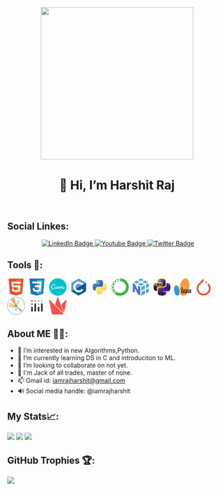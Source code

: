 <div id="header" align="center">
   <img src="https://media.giphy.com/media/v1.Y2lkPTc5MGI3NjExNDM1OWIzNzNhNWE0MWJlMWI2NGJlZGVhNWRiM2I2ZmMwYTRlM2FhYiZjdD1z/gjrYDwbjnK8x36xZIO/giphy.gif" width="350" height="350/>
</div>
<div id="badges">
<p><h1><center>👋 Hi, I’m Harshit Raj</center></h1></p><br>
<h2 align="left"><b>Social Linkes:</b></h2>
   <p><center><img src="https://komarev.com/ghpvc/?username=iamrajharshit&style=flat-square&color=blue" alt=""/>
    <a href="https://www.linkedin.com/in/iamrajharshit/">
    <img src="https://img.shields.io/badge/LinkedIn-blue?style=for-the-badge&logo=linkedin&logoColor=white" alt="LinkedIn Badge"/>
  </a>
  <a href="https://youtube.com/c/Clashofgamesjc">
    <img src="https://img.shields.io/badge/YouTube-red?style=for-the-badge&logo=youtube&logoColor=white" alt="Youtube Badge"/>
  </a>
  <a href="https://twitter.com/iamrajharshit">
    <img src="https://img.shields.io/badge/Twitter-blue?style=for-the-badge&logo=twitter&logoColor=white" alt="Twitter Badge"/>
      </a></center></p>
   </div>
   
   
## Tools 🧰:
<div>
   <img src="https://github.com/iamrajharshit/iamrajharshit/blob/main/icons/html5-original.svg" title="HTML5" alt="HTML5" width="40" height="40"/>&nbsp;
   <img src="https://github.com/iamrajharshit/iamrajharshit/blob/main/icons/css3-original.svg" title="CSS3" alt="CSS3" width="40" height="40"/>&nbsp;
   <img src="https://github.com/iamrajharshit/iamrajharshit/blob/main/icons/canva-original.svg" title="Canva" alt="Canva" width="40" height="40"/>&nbsp;
   <img src="https://github.com/iamrajharshit/iamrajharshit/blob/main/icons/c-original.svg" title="C" alt="C" width="40" height="40"/>&nbsp;
   <img src="https://github.com/iamrajharshit/iamrajharshit/blob/main/icons/python-original.svg" title="Python" alt="Python" width="40" height="40"/>&nbsp;
   <img src="https://github.com/iamrajharshit/iamrajharshit/blob/main/icons/anaconda-original.svg" title="Anaconda" alt="Anaconda" width="40" height="40"/>&nbsp;
   <img src="https://github.com/iamrajharshit/iamrajharshit/blob/main/icons/numpy-original.svg" title="NumPy" alt="NumPy" width="40" height="40"/>&nbsp;
   <img src="https://github.com/iamrajharshit/iamrajharshit/blob/main/icons/python_pandas_lines.png" title="Pandas" alt="Pandas" width="40" height="40"/>&nbsp;
   <img src="https://github.com/iamrajharshit/iamrajharshit/blob/main/icons/scikit-learn-logo-without-subtitle.svg" title="Sickit-learn" alt="Sickit-learn" width="40" height="40"/>&nbsp;
   <img src="https://github.com/iamrajharshit/iamrajharshit/blob/main/icons/pytorch-original.svg" title="Pytorch" alt="Pytorch" width="40" height="40"/>&nbsp;
   <img src="https://github.com/iamrajharshit/iamrajharshit/blob/main/icons/matplotlib.png" title="Matplotly" alt="Matplotly" width="40" height="40"/>&nbsp;
   <img src="https://github.com/iamrajharshit/iamrajharshit/blob/main/icons/icon-dash_plotly.png" title="Plotly" alt="Plotly" width="40" height="40"/>&nbsp;
   <img src="https://github.com/iamrajharshit/iamrajharshit/blob/main/icons/streamlit_red.svg" title="Streamlit" alt="Streamlit" width="40" height="40"/>&nbsp;    
</div> 


## About ME 🤸‍♂️:                                                                                                   
- 👀 I’m interested in new Algorithms,Python.
- 🌱 I’m currently learning DS in C and introduciton to ML.  
- 💞️ I’m looking to collaborate on not yet.
- 🎃 I'm Jack of all trades, master of none.
- 📫 Gmail id: iamrajharshit@gmail.com
- 🔊 Social media handle: @iamrajharshit



## My Stats📈:
<div>
   <img src="http://github-readme-streak-stats.herokuapp.com?user=iamrajharshit&theme=dark&background=000000"/>
   <img src="https://github-readme-stats.vercel.app/api?username=iamrajharshit"/>
   <img src="https://github-readme-stats.vercel.app/api/top-langs/?username=iamrajharshit&theme=dark&hide_border=false&include_all_commits=false&count_private=false&layout=compact">
</div>


## GitHub Trophies 🏆:
![](https://github-profile-trophy.vercel.app/?username=iamrajharshit&theme=radical&no-frame=false&no-bg=true&margin-w=4)
<!---
Shortcut drafts
pandas icon: https://github.com/devicons/devicon/blob/master/icons/pandas/pandas-original.svg

-->
